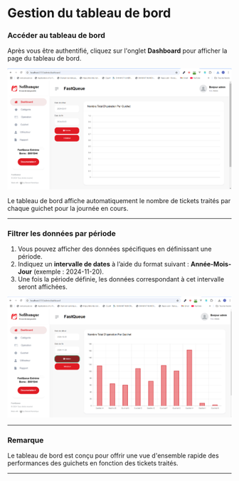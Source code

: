 # Gestion du tableau de bord

### Accéder au tableau de bord
Après vous être authentifié, cliquez sur l'onglet **Dashboard** pour afficher la page du tableau de bord.

![Gestion du tableau de bord](assets/dashboard1.jpg)

Le tableau de bord affiche automatiquement le nombre de tickets traités par chaque guichet pour la journée en cours.

---

### Filtrer les données par période
1. Vous pouvez afficher des données spécifiques en définissant une période.
2. Indiquez un **intervalle de dates** à l’aide du format suivant : **Année-Mois-Jour** (exemple : 2024-11-20).
3. Une fois la période définie, les données correspondant à cet intervalle seront affichées.

![Gestion du tableau de bord](assets/dashboard2.jpg)

---

### Remarque
Le tableau de bord est conçu pour offrir une vue d'ensemble rapide des performances des guichets en fonction des tickets traités.

---
